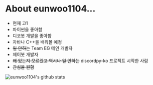 # About eunwoo1104...
- 현재 고1
- 파이썬을 좋아함
- 디코봇 개발을 좋아함
- 자바나 C++을 배워볼 예정
- ~~일 안하는~~ Team EG 메인 개발자
- 제이봇 개발자
- ~~왜 있는지 모르겠고 역시나 일 안하는~~ discordpy-ko 프로젝트 시작한 사람
- ~~관심을 원함~~

![eunwoo1104's github stats](https://github-readme-stats.vercel.app/api?username=eunwoo1104&theme=dark)
